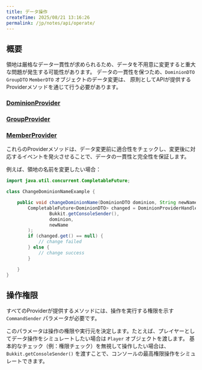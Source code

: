 ```yaml
---
title: データ操作
createTime: 2025/08/21 13:16:26
permalink: /jp/notes/api/operate/
---
```


## 概要

領地は厳格なデータ一貫性が求められるため、データを不用意に変更すると重大な問題が発生する可能性があります。
データの一貫性を保つため、`DominionDTO` `GroupDTO` `MemberDTO` オブジェクトのデータ変更は、
原則としてAPIが提供するProviderメソッドを通じて行う必要があります。

### [DominionProvider](https://lunadeermc.github.io/DominionAPI/cn/lunadeer/dominion/providers/DominionProvider.html)

### [GroupProvider](https://lunadeermc.github.io/DominionAPI/cn/lunadeer/dominion/providers/GroupProvider.html)

### [MemberProvider](https://lunadeermc.github.io/DominionAPI/cn/lunadeer/dominion/providers/MemberProvider.html)

これらのProviderメソッドは、データ変更前に適合性をチェックし、変更後に対応するイベントを発火させることで、データの一貫性と完全性を保証します。

例えば、領地の名前を変更したい場合：

```java
import java.util.concurrent.CompletableFuture;

class ChangeDominionNameExample {

    public void changeDominionName(DominionDTO dominion, String newName) {
        CompletableFuture<DominionDTO> changed = DominionProviderHandler.getInstance().renameDominion(
                Bukkit.getConsoleSender(),
                dominion,
                newName
        );
        if (changed.get() == null) {
            // change failed
        } else {
            // change success
        }

    }
}
```

## 操作権限

すべてのProviderが提供するメソッドには、操作を実行する権限を示す `CommandSender` パラメータが必要です。

このパラメータは操作の権限や実行元を決定します。たとえば、プレイヤーとしてデータ操作をシミュレートしたい場合は `Player`
オブジェクトを渡します。
基本的なチェック（例：権限チェック）を無視して操作したい場合は、`Bukkit.getConsoleSender()` を渡すことで、コンソールの最高権限操作をシミュレートできます。
